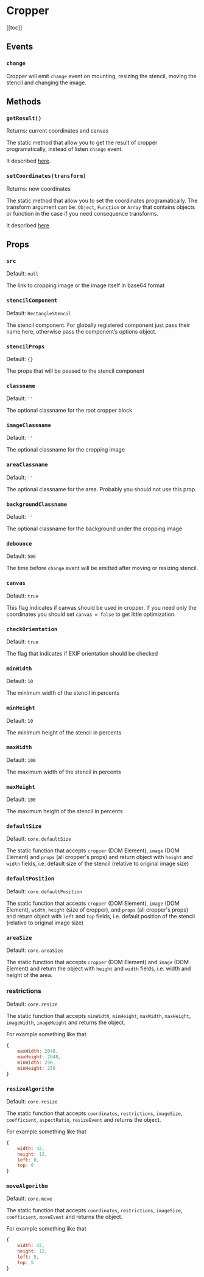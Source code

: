 # Cropper

[[toc]]

## Events

### `change`

Cropper will emit `change` event on mounting, resizing the stencil, moving the stencil and changing the image.

## Methods

### `getResult()`
Returns: current coordinates and canvas

The static method that allow you to get the result of cropper programatically, instead of listen `change` event.

It described [here](/tutorials/recipes.html#second-method).


### `setCoordinates(transform)`
Returns: new coordinates

The static method that allow you to set the coordinates programatically. The transform argument can be: `Object`, `Function` or `Array` that contains objects or function in the case if you need consequence transforms.

It described [here](/tutorials/recipes.html#second-method).

## Props

### `src`
Default: `null`

The link to cropping image or the image itself in base64 format

### `stencilComponent`
Default: `RectangleStencil`

The stencil component. For globally registered component just pass their name here, otherwise pass the component’s options object.


### `stencilProps`
Default: `{}`

The props that will be passed to the stencil component


### `classname`
Default: `''`

The optional classname for the root cropper block


### `imageClassname`
Default: `''`

The optional classname for the cropping image


### `areaClassname`
Default: `''`

The optional classname for the area. Probably you should not use this prop.


### `backgroundClassname`
Default: `''`

The optional classname for the background under the cropping image

### `debounce`
Default: `500`

The time before `change` event will be emitted after moving or resizing stencil.

### `canvas`
Default: `true`

This flag indicates if canvas should be used in cropper. If you need only the coordinates you should set `canvas = false` to get little optimization.

### `checkOrientation`
Default: `true`

The flag that indicates if EXIF orientation should be checked

### `minWidth`
Default: `10`

The minimum width of the stencil in percents

### `minHeight`
Default: `10`

The minimum height of the stencil in percents

### `maxWidth`
Default: `100`

The maximum width of the stencil in percents

### `maxHeight`
Default: `100`

The maximum height of the stencil in percents

### `defaultSize`
Default: `core.defaultSize`

The static function that accepts `cropper` (DOM Element), `image` (DOM Element) and `props` (all cropper's props) and return object with `height` and `width` fields, i.e. default size of the stencil (relative to original image size)

### `defaultPosition`
Default: `core.defaultPosition`

The static function that accepts `cropper` (DOM Element), `image` (DOM Element), `width`,  `height` (size of cropper), and `props` (all cropper's props) and return object with `left` and `top` fields, i.e. default position of the stencil (relative to original image size)

### `areaSize`
Default: `core.areaSize`

The static function that accepts `cropper` (DOM Element) and `image` (DOM Element) and return the object with `height` and `width` fields, i.e. width and height of the area.

### restrictions
Default: `core.resize`

The static function that accepts `minWidth`, `minHeight`, `maxWidth`, `maxHeight`, `imageWidth`, `imageHeight` and returns the object.

For example something like that
```js
{
	maxWidth: 2048,
	maxHeight: 2048,
	minWidth: 256,
	minHeight: 256
}
```

### `resizeAlgorithm`
Default: `core.resize`

The static function that accepts `coordinates`, `restrictions`, `imageSize`, `coefficient`, `aspectRatio`, `resizeEvent` and returns the object.

For example something like that
```js
{
	width: 42,
	height: 12,
	left: 0,
	top: 0
}
```

### `moveAlgorithm`
Default: `core.move`

The static function that accepts `coordinates`, `restrictions`, `imageSize`, `coefficient`, `moveEvent` and returns the object.

For example something like that
```js
{
	width: 42,
	height: 12,
	left: 5,
	top: 5
}
```
